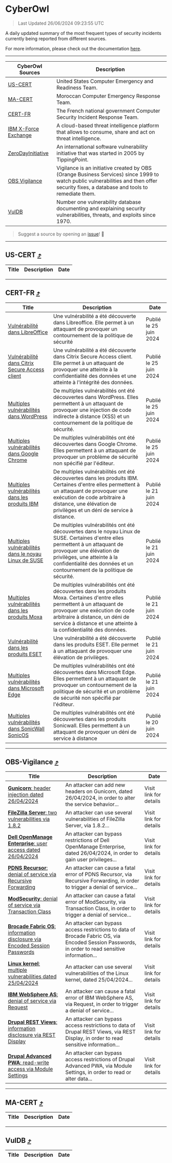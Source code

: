 
 <div id='top'></div>

# CyberOwl

 > Last Updated 26/06/2024 09:23:55 UTC
 
 A daily updated summary of the most frequent types of security incidents currently being reported from different sources.
 
 For more information, please check out the documentation [here](./docs/README.md).
 
 ---
 |CyberOwl Sources|Description|
 |---|---|
 |[US-CERT](#us-cert-arrow_heading_up)|United States Computer Emergency and Readiness Team.|
 |[MA-CERT](#ma-cert-arrow_heading_up)|Moroccan Computer Emergency Response Team.|
 |[CERT-FR](#cert-fr-arrow_heading_up)|The French national government Computer Security Incident Response Team.|
 |[IBM X-Force Exchange](#ibmcloud-arrow_heading_up)|A cloud-based threat intelligence platform that allows to consume, share and act on threat intelligence.|
 |[ZeroDayInitiative](#zerodayinitiative-arrow_heading_up)|An international software vulnerability initiative that was started in 2005 by TippingPoint.|
 |[OBS Vigilance](#obs-vigilance-arrow_heading_up)|Vigilance is an initiative created by OBS (Orange Business Services) since 1999 to watch public vulnerabilities and then offer security fixes, a database and tools to remediate them.|
 |[VulDB](#vuldb-arrow_heading_up)|Number one vulnerability database documenting and explaining security vulnerabilities, threats, and exploits since 1970.|
 
 > Suggest a source by opening an [issue](https://github.com/karimhabush/cyberowl/issues)! :raised_hands:
 ---

## US-CERT [:arrow_heading_up:](#cyberowl)

 |Title|Description|Date|
 |---|---|---|
 
 ---

## CERT-FR [:arrow_heading_up:](#cyberowl)

 |Title|Description|Date|
 |---|---|---|
 |[ Vulnérabilité dans LibreOffice](https://www.cert.ssi.gouv.fr/avis/CERTFR-2024-AVI-0518/)|Une vulnérabilité a été découverte dans Libreoffice. Elle permet à un attaquant de provoquer un contournement de la politique de sécurité|Publié le 25 juin 2024|
 |[ Vulnérabilité dans Citrix Secure Access client](https://www.cert.ssi.gouv.fr/avis/CERTFR-2024-AVI-0517/)|Une vulnérabilité a été découverte dans Citrix Secure Access client. Elle permet à un attaquant de provoquer une atteinte à la confidentialité des données et une atteinte à l'intégrité des données.|Publié le 25 juin 2024|
 |[ Multiples vulnérabilités dans WordPress](https://www.cert.ssi.gouv.fr/avis/CERTFR-2024-AVI-0516/)|De multiples vulnérabilités ont été découvertes dans WordPress. Elles permettent à un attaquant de provoquer une injection de code indirecte à distance (XSS) et un contournement de la politique de sécurité.|Publié le 25 juin 2024|
 |[ Multiples vulnérabilités dans Google Chrome](https://www.cert.ssi.gouv.fr/avis/CERTFR-2024-AVI-0515/)|De multiples vulnérabilités ont été découvertes dans Google Chrome. Elles permettent à un attaquant de provoquer un problème de sécurité non spécifié par l'éditeur.|Publié le 25 juin 2024|
 |[ Multiples vulnérabilités dans les produits IBM](https://www.cert.ssi.gouv.fr/avis/CERTFR-2024-AVI-0514/)|De multiples vulnérabilités ont été découvertes dans les produits IBM. Certaines d'entre elles permettent à un attaquant de provoquer une exécution de code arbitraire à distance, une élévation de privilèges et un déni de service à distance.|Publié le 21 juin 2024|
 |[ Multiples vulnérabilités dans le noyau Linux de SUSE](https://www.cert.ssi.gouv.fr/avis/CERTFR-2024-AVI-0513/)|De multiples vulnérabilités ont été découvertes dans le noyau Linux de SUSE. Certaines d'entre elles permettent à un attaquant de provoquer une élévation de privilèges, une atteinte à la confidentialité des données et un contournement de la politique de sécurité.|Publié le 21 juin 2024|
 |[ Multiples vulnérabilités dans les produits Moxa](https://www.cert.ssi.gouv.fr/avis/CERTFR-2024-AVI-0512/)|De multiples vulnérabilités ont été découvertes dans les produits Moxa. Certaines d'entre elles permettent à un attaquant de provoquer une exécution de code arbitraire à distance, un déni de service à distance et une atteinte à la confidentialité des données.|Publié le 21 juin 2024|
 |[ Vulnérabilité dans les produits ESET](https://www.cert.ssi.gouv.fr/avis/CERTFR-2024-AVI-0511/)|Une vulnérabilité a été découverte dans les produits ESET. Elle permet à un attaquant de provoquer une élévation de privilèges.|Publié le 21 juin 2024|
 |[ Multiples vulnérabilités dans Microsoft Edge](https://www.cert.ssi.gouv.fr/avis/CERTFR-2024-AVI-0510/)|De multiples vulnérabilités ont été découvertes dans Microsoft Edge. Elles permettent à un attaquant de provoquer un contournement de la politique de sécurité et un problème de sécurité non spécifié par l'éditeur.|Publié le 21 juin 2024|
 |[ Multiples vulnérabilités dans SonicWall SonicOS](https://www.cert.ssi.gouv.fr/avis/CERTFR-2024-AVI-0509/)|De multiples vulnérabilités ont été découvertes dans les produits Sonicwall. Elles permettent à un attaquant de provoquer un déni de service à distance|Publié le 20 juin 2024|
 
 ---

## OBS-Vigilance [:arrow_heading_up:](#cyberowl)

 |Title|Description|Date|
 |---|---|---|
 |[<a href="https://vigilance.fr/vulnerability/Gunicorn-header-injection-dated-26-04-2024-44155" class="noirorange"><b>Gunicorn</b>: header injection dated 26/04/2024</a>](https://vigilance.fr/vulnerability/Gunicorn-header-injection-dated-26-04-2024-44155)|An attacker can add new headers on Gunicorn, dated 26/04/2024, in order to alter the service behavior...|Visit link for details|
 |[<a href="https://vigilance.fr/vulnerability/FileZilla-Server-two-vulnerabilities-via-1-8-2-44154" class="noirorange"><b>FileZilla Server</b>: two vulnerabilities via 1.8.2</a>](https://vigilance.fr/vulnerability/FileZilla-Server-two-vulnerabilities-via-1-8-2-44154)|An attacker can use several vulnerabilities of FileZilla Server, via 1.8.2...|Visit link for details|
 |[<a href="https://vigilance.fr/vulnerability/Dell-OpenManage-Enterprise-user-access-dated-26-04-2024-44152" class="noirorange"><b>Dell OpenManage Enterprise</b>: user access dated 26/04/2024</a>](https://vigilance.fr/vulnerability/Dell-OpenManage-Enterprise-user-access-dated-26-04-2024-44152)|An attacker can bypass restrictions of Dell OpenManage Enterprise, dated 26/04/2024, in order to gain user privileges...|Visit link for details|
 |[<a href="https://vigilance.fr/vulnerability/PDNS-Recursor-denial-of-service-via-Recursive-Forwarding-44151" class="noirorange"><b>PDNS Recursor</b>: denial of service via Recursive Forwarding</a>](https://vigilance.fr/vulnerability/PDNS-Recursor-denial-of-service-via-Recursive-Forwarding-44151)|An attacker can cause a fatal error of PDNS Recursor, via Recursive Forwarding, in order to trigger a denial of service...|Visit link for details|
 |[<a href="https://vigilance.fr/vulnerability/ModSecurity-denial-of-service-via-Transaction-Class-42380" class="noirorange"><b>ModSecurity</b>: denial of service via Transaction Class</a>](https://vigilance.fr/vulnerability/ModSecurity-denial-of-service-via-Transaction-Class-42380)|An attacker can cause a fatal error of ModSecurity, via Transaction Class, in order to trigger a denial of service...|Visit link for details|
 |[<a href="https://vigilance.fr/vulnerability/Brocade-Fabric-OS-information-disclosure-via-Encoded-Session-Passwords-44147" class="noirorange"><b>Brocade Fabric OS</b>: information disclosure via Encoded Session Passwords</a>](https://vigilance.fr/vulnerability/Brocade-Fabric-OS-information-disclosure-via-Encoded-Session-Passwords-44147)|An attacker can bypass access restrictions to data of Brocade Fabric OS, via Encoded Session Passwords, in order to read sensitive information...|Visit link for details|
 |[<a href="https://vigilance.fr/vulnerability/Linux-kernel-multiple-vulnerabilities-dated-25-04-2024-44146" class="noirorange"><b>Linux kernel</b>: multiple vulnerabilities dated 25/04/2024</a>](https://vigilance.fr/vulnerability/Linux-kernel-multiple-vulnerabilities-dated-25-04-2024-44146)|An attacker can use several vulnerabilities of the Linux kernel, dated 25/04/2024...|Visit link for details|
 |[<a href="https://vigilance.fr/vulnerability/IBM-WebSphere-AS-denial-of-service-via-Request-44145" class="noirorange"><b>IBM WebSphere AS</b>: denial of service via Request</a>](https://vigilance.fr/vulnerability/IBM-WebSphere-AS-denial-of-service-via-Request-44145)|An attacker can cause a fatal error of IBM WebSphere AS, via Request, in order to trigger a denial of service...|Visit link for details|
 |[<a href="https://vigilance.fr/vulnerability/Drupal-REST-Views-information-disclosure-via-REST-Display-44143" class="noirorange"><b>Drupal REST Views</b>: information disclosure via REST Display</a>](https://vigilance.fr/vulnerability/Drupal-REST-Views-information-disclosure-via-REST-Display-44143)|An attacker can bypass access restrictions to data of Drupal REST Views, via REST Display, in order to read sensitive information...|Visit link for details|
 |[<a href="https://vigilance.fr/vulnerability/Drupal-Advanced-PWA-read-write-access-via-Module-Settings-44142" class="noirorange"><b>Drupal Advanced PWA</b>: read-write access via Module Settings</a>](https://vigilance.fr/vulnerability/Drupal-Advanced-PWA-read-write-access-via-Module-Settings-44142)|An attacker can bypass access restrictions of Drupal Advanced PWA, via Module Settings, in order to read or alter data...|Visit link for details|
 
 ---

## MA-CERT [:arrow_heading_up:](#cyberowl)

 |Title|Description|Date|
 |---|---|---|
 
 ---

## VulDB [:arrow_heading_up:](#cyberowl)

 |Title|Description|Date|
 |---|---|---|
 